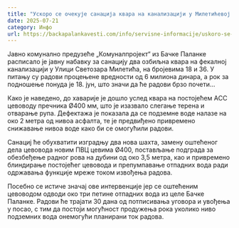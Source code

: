 ```yaml
---
title: "Ускоро се очекује санација квара на канализацији у Милетићевој улици"
date: 2025-07-21
category: Инфо
url: https://backapalankavesti.com/info/servisne-informacije/uskoro-se-ocekuje-sanacija-kvara-na-kanalizaciji-u-mileticevoj-ulici/
---
```


Јавно комунално предузеће „Комуналпројект“ из Бачке Паланке расписало је јавну набавку за санацију два озбиљна квара на фекалној канализацији у Улици Светозара Милетића, на бројевима 18 и 36. У питању су радови процењене вредности од 6 милиона динара, а рок за подношење понуда је 18. јун, што значи да ће радови брзо почети…

Како је наведено, до хаварије је дошло услед квара на постојећем АCC цевоводу пречника Ø400 мм, што је изазвало слегање терена и отварање рупа. Дефектажа је показала да се подземне воде налазе на око 2 метра од нивоа асфалта, те је предвиђено привремено снижавање нивоа воде како би се омогућили радови.

Санациј ће обухватити изградњу два нова шахта, замену оштећеног дела цевовода новим ПВЦ цевима Ø400, постављање подграда за обезбеђење радног рова на дубини од око 3,5 метра, као и привремено блиндирање постојећег цевовода и препумпавање отпадних вода ради одржавања функције мреже током извођења радова.

Посебно се истиче значај ове интервенције јер се оштећеним цевоводом одводи око три петине отпадних вода из целе Бачке Паланке. Радови ће трајати 30 дана од потписивања уговора и увођења у посао, с тим да постоји могућност продужења рока уколико ниво подземних вода онемогући планирани ток радова.
